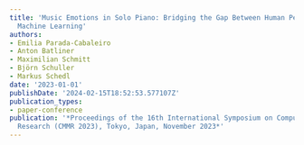 ```yaml
---
title: 'Music Emotions in Solo Piano: Bridging the Gap Between Human Perception and
  Machine Learning'
authors:
- Emilia Parada-Cabaleiro
- Anton Batliner
- Maximilian Schmitt
- Björn Schuller
- Markus Schedl
date: '2023-01-01'
publishDate: '2024-02-15T18:52:53.577107Z'
publication_types:
- paper-conference
publication: '*Proceedings of the 16th International Symposium on Computer Music Multidisciplinary
  Research (CMMR 2023), Tokyo, Japan, November 2023*'
---
```

